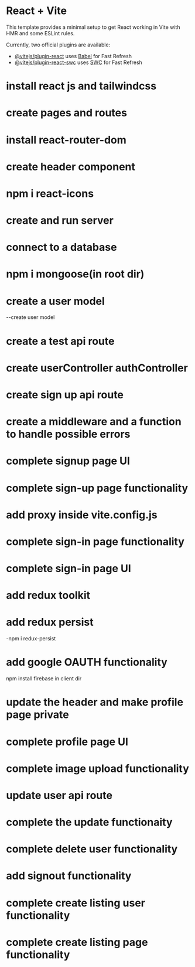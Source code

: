 # React + Vite

This template provides a minimal setup to get React working in Vite with HMR and some ESLint rules.

Currently, two official plugins are available:

- [@vitejs/plugin-react](https://github.com/vitejs/vite-plugin-react/blob/main/packages/plugin-react/README.md) uses [Babel](https://babeljs.io/) for Fast Refresh
- [@vitejs/plugin-react-swc](https://github.com/vitejs/vite-plugin-react-swc) uses [SWC](https://swc.rs/) for Fast Refresh



# install react js and tailwindcss
# create pages and routes
# install react-router-dom
# create header component
# npm i react-icons
# create and run server
# connect to a database
# npm i mongoose(in root dir)
# create a user model
 --create user model
# create a test api route
# create userController authController
# create sign up api route
# create a middleware and a function to handle possible errors
# complete signup page UI
# complete sign-up page functionality
# add proxy inside vite.config.js
# complete sign-in page functionality
# complete sign-in page UI
# add redux toolkit
# add redux persist 
-npm i redux-persist
# add google OAUTH functionality
npm install firebase in client dir
# update the header and make profile page private
# complete profile page UI
# complete image upload functionality
# update user api route
# complete the update functionaity
# complete delete user functionality
# add signout functionality
# complete create listing user functionality
# complete create listing page functionality






